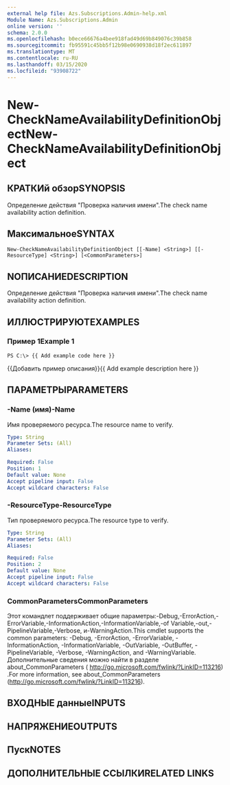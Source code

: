 ```yaml
---
external help file: Azs.Subscriptions.Admin-help.xml
Module Name: Azs.Subscriptions.Admin
online version: ''
schema: 2.0.0
ms.openlocfilehash: b0ece66676a4bee918fad49d69b849076c39b858
ms.sourcegitcommit: fb95591c45bb5f12b98e0690938d18f2ec611897
ms.translationtype: MT
ms.contentlocale: ru-RU
ms.lasthandoff: 03/15/2020
ms.locfileid: "93908722"
---
```

# <span data-ttu-id="2bf81-101">New-CheckNameAvailabilityDefinitionObject</span><span class="sxs-lookup"><span data-stu-id="2bf81-101">New-CheckNameAvailabilityDefinitionObject</span></span>

## <span data-ttu-id="2bf81-102">КРАТКИй обзор</span><span class="sxs-lookup"><span data-stu-id="2bf81-102">SYNOPSIS</span></span>
<span data-ttu-id="2bf81-103">Определение действия "Проверка наличия имени".</span><span class="sxs-lookup"><span data-stu-id="2bf81-103">The check name availability action definition.</span></span>

## <span data-ttu-id="2bf81-104">Максимальное</span><span class="sxs-lookup"><span data-stu-id="2bf81-104">SYNTAX</span></span>

```
New-CheckNameAvailabilityDefinitionObject [[-Name] <String>] [[-ResourceType] <String>] [<CommonParameters>]
```

## <span data-ttu-id="2bf81-105">NОПИСАНИЕ</span><span class="sxs-lookup"><span data-stu-id="2bf81-105">DESCRIPTION</span></span>
<span data-ttu-id="2bf81-106">Определение действия "Проверка наличия имени".</span><span class="sxs-lookup"><span data-stu-id="2bf81-106">The check name availability action definition.</span></span>

## <span data-ttu-id="2bf81-107">ИЛЛЮСТРИРУЮТ</span><span class="sxs-lookup"><span data-stu-id="2bf81-107">EXAMPLES</span></span>

### <span data-ttu-id="2bf81-108">Пример 1</span><span class="sxs-lookup"><span data-stu-id="2bf81-108">Example 1</span></span>
```
PS C:\> {{ Add example code here }}
```

<span data-ttu-id="2bf81-109">{{Добавить пример описания}}</span><span class="sxs-lookup"><span data-stu-id="2bf81-109">{{ Add example description here }}</span></span>

## <span data-ttu-id="2bf81-110">ПАРАМЕТРЫ</span><span class="sxs-lookup"><span data-stu-id="2bf81-110">PARAMETERS</span></span>

### <span data-ttu-id="2bf81-111">-Name (имя)</span><span class="sxs-lookup"><span data-stu-id="2bf81-111">-Name</span></span>
<span data-ttu-id="2bf81-112">Имя проверяемого ресурса.</span><span class="sxs-lookup"><span data-stu-id="2bf81-112">The resource name to verify.</span></span>

```yaml
Type: String
Parameter Sets: (All)
Aliases: 

Required: False
Position: 1
Default value: None
Accept pipeline input: False
Accept wildcard characters: False
```

### <span data-ttu-id="2bf81-113">-ResourceType</span><span class="sxs-lookup"><span data-stu-id="2bf81-113">-ResourceType</span></span>
<span data-ttu-id="2bf81-114">Тип проверяемого ресурса.</span><span class="sxs-lookup"><span data-stu-id="2bf81-114">The resource type to verify.</span></span>

```yaml
Type: String
Parameter Sets: (All)
Aliases: 

Required: False
Position: 2
Default value: None
Accept pipeline input: False
Accept wildcard characters: False
```

### <span data-ttu-id="2bf81-115">CommonParameters</span><span class="sxs-lookup"><span data-stu-id="2bf81-115">CommonParameters</span></span>
<span data-ttu-id="2bf81-116">Этот командлет поддерживает общие параметры:-Debug,-ErrorAction,-ErrorVariable,-InformationAction,-InformationVariable,-of Variable,-out,-PipelineVariable,-Verbose, и-WarningAction.</span><span class="sxs-lookup"><span data-stu-id="2bf81-116">This cmdlet supports the common parameters: -Debug, -ErrorAction, -ErrorVariable, -InformationAction, -InformationVariable, -OutVariable, -OutBuffer, -PipelineVariable, -Verbose, -WarningAction, and -WarningVariable.</span></span> <span data-ttu-id="2bf81-117">Дополнительные сведения можно найти в разделе about_CommonParameters ( http://go.microsoft.com/fwlink/?LinkID=113216) .</span><span class="sxs-lookup"><span data-stu-id="2bf81-117">For more information, see about_CommonParameters (http://go.microsoft.com/fwlink/?LinkID=113216).</span></span>

## <span data-ttu-id="2bf81-118">ВХОДНЫЕ данные</span><span class="sxs-lookup"><span data-stu-id="2bf81-118">INPUTS</span></span>

## <span data-ttu-id="2bf81-119">НАПРЯЖЕНИЕ</span><span class="sxs-lookup"><span data-stu-id="2bf81-119">OUTPUTS</span></span>

## <span data-ttu-id="2bf81-120">Пуск</span><span class="sxs-lookup"><span data-stu-id="2bf81-120">NOTES</span></span>

## <span data-ttu-id="2bf81-121">ДОПОЛНИТЕЛЬНЫЕ ССЫЛКИ</span><span class="sxs-lookup"><span data-stu-id="2bf81-121">RELATED LINKS</span></span>


